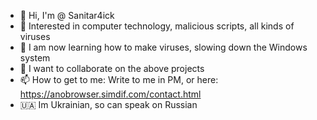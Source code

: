 - 👋 Hi, I'm @ Sanitar4ick
- 👀 Interested in computer technology, malicious scripts, all kinds of viruses
- 🌱 I am now learning how to make viruses, slowing down the Windows system
- 💞️ I want to collaborate on the above projects
- 📫 How to get to me: Write to me in PM, or here: https://anobrowser.simdif.com/contact.html
- 🇺🇦 Im Ukrainian, so can speak on Russian

<!---
Sanitar4ick/Sanitar4ick is a ✨ special ✨ repository because its `README.md` (this file) appears on your GitHub profile.
You can click the Preview link to take a look at your changes.
--->
